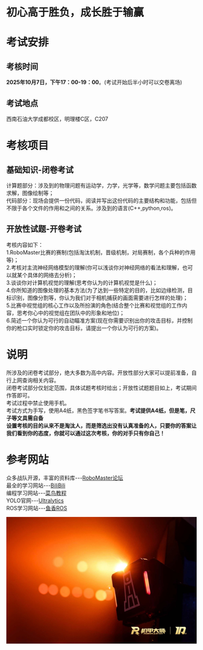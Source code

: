 # 初心高于胜负，成长胜于输赢
# 考试安排

## 考核时间

**2025年10月7日，下午17：00-19：00**。(考试开始后半小时可以交卷离场)

## 考试地点

西南石油大学成都校区，明理楼C区，C207

# 考核项目

## 基础知识-闭卷考试

计算题部分：涉及到的物理问题有运动学，力学，光学等，数学问题主要包括函数求解，图像绘制等；  
代码部分：现场会提供一份代码，阅读并写出这份代码的主要结构和功能，包括但不限于各个文件的作用和之间的关系。涉及到的语言(C++,python,ros)。

## 开放性试题-开卷考试

考核内容如下：  
1.RoboMaster比赛的赛制(包括淘汰机制，晋级机制，对局赛制，各个兵种的作用等)；  
2.考核对主流神经网络模型的理解(你可以浅谈你对神经网络的看法和理解，也可以就某个具体的网络去分析)；  
3.谈谈你对计算机视觉的理解(思考你认为的计算机视觉是什么)；  
4.你所知道的图像处理的基本方法(为了达到一些特定的目的，比如边缘检测，目标识别，图像分割等，你认为我们对于相机捕获的画面需要进行怎样的处理)；  
5.比赛中视觉组的核心工作以及所扮演的角色(结合整个比赛和视觉组的工作内容，思考你心中的视觉组在团队中的形象和地位)；  
6.简述一个你认为可行的自动瞄准方案(现在你需要识别出你的攻击目标，并控制你的枪口实时锁定你的攻击目标，请提出一个你认为可行的方案)。

# 说明
所涉及的闭卷考试部分，绝大多数为高中内容。开放性部分大家可以提前准备，自行上网查询相关内容。  
闭卷考试部分仅划定范围，具体试题考核时给出；开放性试题题目如上，考试期间作答即可。  
考试过程中禁止使用手机。  
考试方式为手写，使用A4纸，黑色签字笔书写答案。**考试提供A4纸，但是笔，尺子等文具需自备**  
**设置考核的目的从来不是淘汰人，而是筛选出没有认真准备的人，只要你的答案让我们看到你的态度，你就可以通过这次考核，你的对手只有你自己！**

# 参考网站
众多战队开源，丰富的资料库---[RoboMaster论坛](https://bbs.robomaster.com/ "论坛")  
最全的学习网站---[BiliBili](https://www.bilibili.com/ "B站")  
编程学习网站---[菜鸟教程](https://www.runoob.com/ "菜鸟")  
YOLO官网---[Ultralytics](https://docs.ultralytics.com/zh/ "yolo")  
ROS学习网站---[鱼香ROS](https://fishros.com/ "鱼香ros")

![前哨站](p1.png "前哨")
 